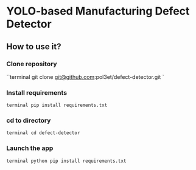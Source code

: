 # YOLO-based Manufacturing Defect Detector
## How to use it?
### Clone repository
``terminal
git clone git@github.com:pol3et/defect-detector.git
`

### Install requirements
`terminal
pip install requirements.txt
`

### cd to directory
`terminal
cd defect-detector
`

### Launch the app
`terminal
python pip install requirements.txt
`